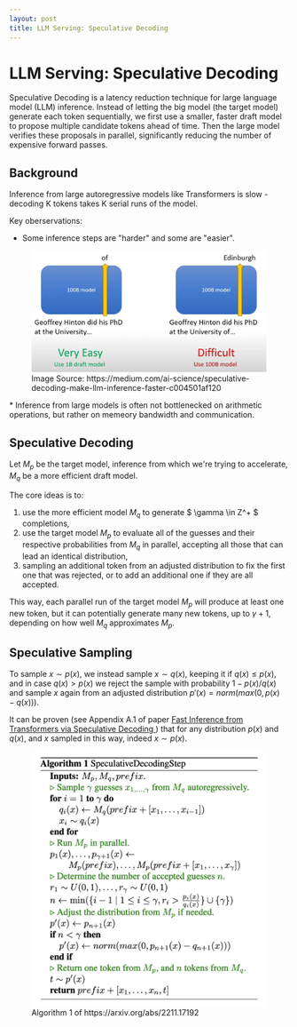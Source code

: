 ```yaml
---
layout: post
title: LLM Serving: Speculative Decoding
---
```

# LLM Serving: Speculative Decoding

Speculative Decoding is a latency reduction technique for large language model (LLM) inference.
Instead of letting the big model (the target model) generate each token sequentially, we first use a smaller, faster draft model to propose multiple candidate tokens ahead of time. Then the large model verifies these proposals in parallel, significantly reducing the number of expensive forward passes.


## Background
Inference from large autoregressive models like Transformers is slow - decoding K tokens takes K serial runs of the model.

Key oberservations:
* Some inference steps are "harder" and some are "easier".
<figure>
  <img src="/images/post_2025_8_18_speculative_decoding/speculative_decoding_easy_hard.png" alt="Easy vs hard decoding steps in speculative decoding">
  <figcaption>Image Source: https://medium.com/ai-science/speculative-decoding-make-llm-inference-faster-c004501af120</figcaption>
</figure>
* Inference from large models is often not bottlenecked on arithmetic operations, but rather on memeory bandwidth and communication.


## Speculative Decoding
Let $M_p$ be the target model, inference from which we're trying to accelerate, $M_q$ be a more efficient draft model.

The core ideas is to:
1. use the more efficient model $M_q$ to generate $ \gamma \in Z^+ $ completions,
2. use the target model $M_p$ to evaluate all of the guesses and their respective probabilities from $M_q$ in parallel, accepting all those that can lead an identical distribution,
3. sampling an additional token from an adjusted distribution to fix the first one that was rejected, or to add an additional one if they are all accepted.

This way, each parallel run of the target model $M_p$ will produce at least one new token, but it can potentially generate many new tokens, up to $\gamma + 1$, depending on how well $M_q$ approximates $M_p$.

## Speculative Sampling
To sample $x \sim p(x)$, we instead sample $x \sim q(x)$, keeping it if $q(x) \le p(x)$, and in case $q(x) \gt p(x)$ we reject the sample with probability $1 - {p(x)}/{q(x)}$ and sample $x$ again from an adjusted distribution $p'(x) = norm(max(0, p(x) - q(x)))$.

It can be proven (see Appendix A.1 of paper [Fast Inference from Transformers via Speculative Decoding
](https://arxiv.org/abs/2211.17192)) that for any distribution $p(x)$ and $q(x)$, and $x$ sampled in this way, indeed $x \sim p(x)$.

<figure>
  <img src="/images/post_2025_8_18_speculative_decoding/speculative_decoding_algo.png" alt="Speculative decoding algorithm diagram">
  <figcaption>Algorithm 1 of https://arxiv.org/abs/2211.17192</figcaption>
</figure>

